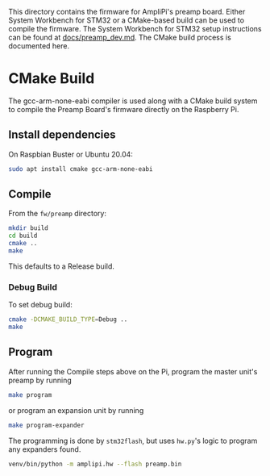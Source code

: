 This directory contains the firmware for AmpliPi's preamp board.
Either System Workbench for STM32 or a CMake-based build can be used
to compile the firmware.
The System Workbench for STM32 setup instructions can be found at
[docs/preamp_dev.md](../../docs/preamp_dev.md).
The CMake build process is documented here.

# CMake Build
The gcc-arm-none-eabi compiler is used along with a CMake build system
to compile the Preamp Board's firmware directly on the Raspberry Pi.

## Install dependencies
On Raspbian Buster or Ubuntu 20.04:
```sh
sudo apt install cmake gcc-arm-none-eabi
```

## Compile
From the `fw/preamp` directory:
```sh
mkdir build
cd build
cmake ..
make
```

This defaults to a Release build.

### Debug Build
To set debug build:
```sh
cmake -DCMAKE_BUILD_TYPE=Debug ..
make
```

## Program
After running the Compile steps above on the Pi,
program the master unit's preamp by running
```sh
make program
```

or program an expansion unit by running
```sh
make program-expander
```

The programming is done by `stm32flash`, but uses `hw.py`'s logic
to program any expanders found.
```sh
venv/bin/python -m amplipi.hw --flash preamp.bin
```
